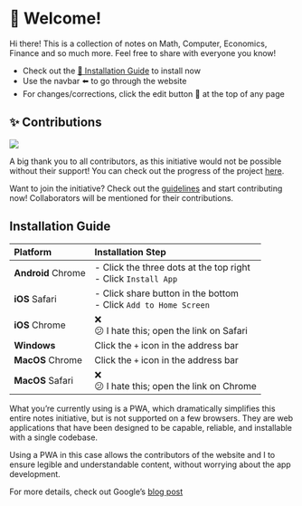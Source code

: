 # 👋 Welcome!

Hi there! This is a collection of notes on Math, Computer, Economics, Finance and so much more. Feel free to share with everyone you know!

- Check out the [📱 Installation Guide](#installation-guide) to install now
- Use the navbar ⬅️ to go through the website
- For changes/corrections, click the edit button 📝 at the top of any page

## ✨ Contributions

<a href="https://github.com/AhmedThahir/Uni_Notes/graphs/contributors">
  <img src="https://contrib.rocks/image?repo=uni-notes/uni-notes" loading="lazy" />
</a>

A big thank you to all contributors, as this initiative would not be possible without their support! You can check out the progress of the project [here](https://github.com/orgs/uni-notes/projects/1).

Want to join the initiative? Check out the [guidelines](CONTRIBUTING.md) and start contributing now! Collaborators will be mentioned for their contributions. 

## Installation Guide

|      Platform      | Installation Step                                            |
| :----------------- | :----------------------------------------------------------- |
| **Android** Chrome | - Click the three dots at the top right<br />- Click `Install App` |
|   **iOS** Safari   | - Click share button in the bottom<br />- Click `Add to Home Screen` |
|   **iOS** Chrome   | ❌<br/>😕 I hate this; open the link on Safari                 |
|    **Windows**     | Click the `+` icon in the address bar                        |
|     **MacOS** Chrome     | Click the `+` icon in the address bar                        |
| **MacOS** Safari | ❌<br/>😕 I hate this; open the link on Chrome                 |

What you’re currently using is a PWA, which dramatically simplifies this entire notes initiative, but is not supported on a few browsers. They are web applications that have been designed to be capable, reliable, and installable with a single codebase.

Using a PWA in this case allows the contributors of the website and I to ensure legible and understandable content, without worrying about the app development.

For more details, check out Google’s [blog post](https://web.dev/what-are-pwas/)
